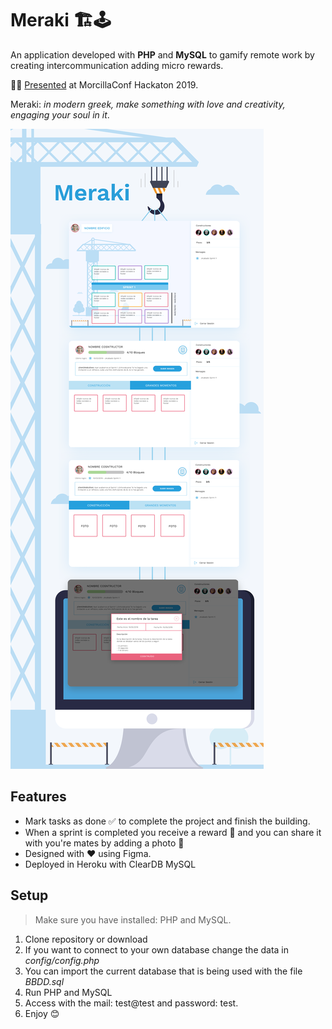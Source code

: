 # Meraki 🏗️🕹️

An application developed with **PHP** and **MySQL** to gamify remote work by creating intercommunication adding micro rewards.

👩‍🏫 [Presented](https://docs.google.com/presentation/d/e/2PACX-1vS9eRBAuHjEjaANeON7onaAzASTURCjTPdO3nQeaX3RQEk34rFfTNi2bmOq3awuzTxAvfA2p8rXflnX/pub?start=false&loop=false&delayms=3000) at MorcillaConf Hackaton 2019.

Meraki: *in modern greek, make something with love and creativity, engaging your soul in it*.


![Meraki](/presentation.png "Meraki")

## Features

- Mark tasks as done ✅ to complete the project and finish the building.
- When a sprint is completed you receive a reward 🎁 and you can share it with you're mates by adding a photo 🤳
- Designed with ❤️ using Figma.
- Deployed in Heroku with ClearDB MySQL

## Setup

> Make sure you have installed: PHP and MySQL.

1. Clone repository or download
2. If you want to connect to your own database change the data in *config/config.php*
3. You can import the current database that is being used with the file *BBDD.sql*
4. Run PHP and MySQL
3. Access with the mail: test@test and password: test.
4. Enjoy 😊